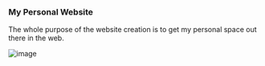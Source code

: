 ### My Personal Website

The whole purpose of the website creation is to get my personal space out there in the web.

![image](https://user-images.githubusercontent.com/81620918/152631667-51760fa6-7d5b-4cc9-baa6-8cb723b8fc55.png)
